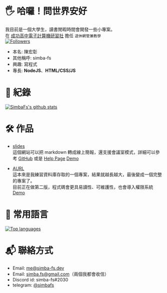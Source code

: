 # 🖐️ 哈囉！問世界安好
我目前是一個大學生，讀書閒暇時間會開發一些小專案。  
在 [成功高中電子計算機研習社](https://ckcsc.net) 擔任 `退休網管兼教學`  
[![Followers](https://img.shields.io/github/followers/simba-fs?style=flat-square)](https://github.com/simba-fs)

- 本名: 陳宏彰
- 其他稱呼: simba-fs
- 興趣: 寫程式
- 專長: **NodeJS**、**HTML/CSS/JS**
# 🔗 紀錄
[![SimbaFs's github stats](https://github-readme-stats.vercel.app/api?username=simba-fs&show_icons=true)](https://github.com/simba-fs)

# 🛠 作品
- [slides](https://github.com/simba-fs/slides)  
這個網站可以把 markdown 轉成線上簡報，還支援會議室模式，詳細可以參考 [GitHub](https://github.com/simba-fs/slides) 或是 [Help Page](https://slides.simba-fs.dev/h/how-to-use)
[Demo](https://slides.simba-fs.dev)

- [AURL](https://github.com/simba-fs/aurl)  
這本來是我練習資料庫存取的一個專案，結果就越長越大，最後變成一個完整的專案了。  
目前正在做第二版，程式碼會更具易讀性、可維護性，也會導入權限系統  
[Demo](https://aurl.simba-fs.dev)

# 🔨 常用語言
[![Top languages](https://github-readme-stats.vercel.app/api/top-langs?username=simba-fs&show_icons=true&locale=en&layout=compact)](https://github.com/simba-fs)

# 📬 聯絡方式
- Email: [me@simba-fs.dev](mailto:me@simba-fs.dev) 
- Email: [simba.fs@gmail.com](mailto:simba.fs@gmail.com)（兩個我都會收信） 
- Discord id: simba-fs#2030
- telegram: [@simbafs](https://t.me/simbafs)
